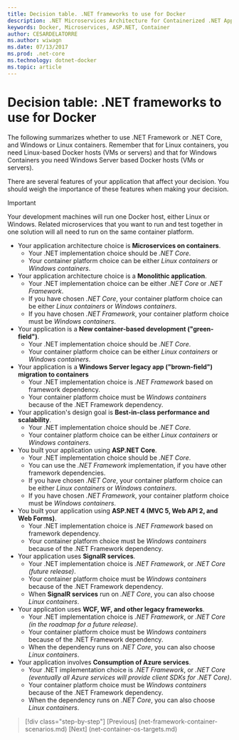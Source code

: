 ```yaml
---
title: Decision table. .NET frameworks to use for Docker
description: .NET Microservices Architecture for Containerized .NET Applications | Decision table, .NET frameworks to use for Docker
keywords: Docker, Microservices, ASP.NET, Container
author: CESARDELATORRE
ms.author: wiwagn
ms.date: 07/13/2017
ms.prod: .net-core
ms.technology: dotnet-docker
ms.topic: article
---
```

# Decision table: .NET frameworks to use for Docker

The following summarizes whether to use .NET Framework or .NET Core, and Windows or Linux containers. Remember that for Linux containers, you need Linux-based Docker hosts (VMs or servers) and that for Windows Containers you need Windows Server based Docker hosts (VMs or servers).

There are several features of your application that affect your decision. You should weigh the importance of these features when making your decision.

> [!IMPORTANT]
> Your development machines will run one Docker host, either Linux or Windows. Related microservices that you want to run and test together in one solution will all need to run on the same container platform.

* Your application architecture choice is **Microservices on containers**.
    - Your .NET implementation choice should be *.NET Core*.
    - Your container platform choice can be either *Linux containers* or *Windows containers*.
* Your application architecture choice is a **Monolithic application**.
    - Your .NET implementation choice can be either *.NET Core* or *.NET Framework*.
    - If you have chosen *.NET Core*, your container platform choice can be either *Linux containers* or *Windows containers*.
    - If you have chosen *.NET Framework*, your container platform choice must be *Windows containers*.
* Your application is a  **New container-based development ("green-field")**.
    - Your .NET implementation choice should be *.NET Core*.
    - Your container platform choice can be either *Linux containers* or *Windows containers*.
* Your application is a **Windows Server legacy app ("brown-field") migration to containers**
    - Your .NET implementation choice is *.NET Framework* based on framework dependency.
    - Your container platform choice must be *Windows containers* because of the .NET Framework dependency.
* Your application's design goal is **Best-in-class performance and scalability**.
    - Your .NET implementation choice should be *.NET Core*.
    - Your container platform choice can be either *Linux containers* or *Windows containers*.
* You built your application using **ASP.NET Core**.
    - Your .NET implementation choice should be *.NET Core*.
    - You can use the *.NET Framework* implementation, if you have other framework dependencies.
    - If you have chosen *.NET Core*, your container platform choice can be either *Linux containers* or *Windows containers*.
    - If you have chosen *.NET Framework*, your container platform choice must be *Windows containers*.
* You built your application using **ASP.NET 4 (MVC 5, Web API 2, and Web Forms)**.
    - Your .NET implementation choice is *.NET Framework* based on framework dependency.
    - Your container platform choice must be *Windows containers* because of the .NET Framework dependency.
* Your application uses **SignalR services**.
    - Your .NET implementation choice is *.NET Framework*, or *.NET Core (future release)*.
    - Your container platform choice must be *Windows containers* because of the .NET Framework dependency.
    - When **SignalR services** run on *.NET Core*, you can also choose *Linux containers*.
* Your application uses **WCF, WF, and other legacy frameworks**.
    - Your .NET implementation choice is *.NET Framework*, or *.NET Core (in the roadmap for a future release)*.
    - Your container platform choice must be *Windows containers* because of the .NET Framework dependency.
    - When the dependency runs on *.NET Core*, you can also choose *Linux containers*.
* Your application involves **Consumption of Azure services**.
    - Your .NET implementation choice is *.NET Framework*, or *.NET Core (eventually all Azure services will provide client SDKs for .NET Core)*.
    - Your container platform choice must be *Windows containers* because of the .NET Framework dependency.
    - When the dependency runs on *.NET Core*, you can also choose *Linux containers*.

>[!div class="step-by-step"]
[Previous] (net-framework-container-scenarios.md)
[Next] (net-container-os-targets.md)
